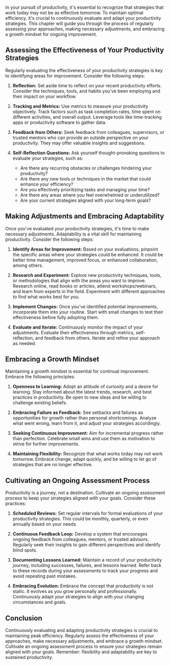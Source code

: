
In your pursuit of productivity, it's essential to recognize that strategies that work today may not be as effective tomorrow. To maintain optimal efficiency, it's crucial to continuously evaluate and adapt your productivity strategies. This chapter will guide you through the process of regularly assessing your approaches, making necessary adjustments, and embracing a growth mindset for ongoing improvement.

Assessing the Effectiveness of Your Productivity Strategies
-----------------------------------------------------------

Regularly evaluating the effectiveness of your productivity strategies is key to identifying areas for improvement. Consider the following steps:

1. **Reflection:** Set aside time to reflect on your recent productivity efforts. Consider the techniques, tools, and habits you've been employing and their impact on your workflow.

2. **Tracking and Metrics:** Use metrics to measure your productivity objectively. Track factors such as task completion rates, time spent on different activities, and overall output. Leverage tools like time-tracking apps or productivity software to gather data.

3. **Feedback from Others:** Seek feedback from colleagues, supervisors, or trusted mentors who can provide an outside perspective on your productivity. They may offer valuable insights and suggestions.

4. **Self-Reflection Questions:** Ask yourself thought-provoking questions to evaluate your strategies, such as:

   * Are there any recurring obstacles or challenges hindering your productivity?
   * Are there any new tools or techniques in the market that could enhance your efficiency?
   * Are you effectively prioritizing tasks and managing your time?
   * Are there any areas where you feel overwhelmed or underutilized?
   * Are your current strategies aligned with your long-term goals?

Making Adjustments and Embracing Adaptability
---------------------------------------------

Once you've evaluated your productivity strategies, it's time to make necessary adjustments. Adaptability is a vital skill for maintaining productivity. Consider the following steps:

1. **Identify Areas for Improvement:** Based on your evaluations, pinpoint the specific areas where your strategies could be enhanced. It could be better time management, improved focus, or enhanced collaboration, among others.

2. **Research and Experiment:** Explore new productivity techniques, tools, or methodologies that align with the areas you want to improve. Research online, read books or articles, attend workshops/webinars, and learn from experts in the field. Experiment with different approaches to find what works best for you.

3. **Implement Changes:** Once you've identified potential improvements, incorporate them into your routine. Start with small changes to test their effectiveness before fully adopting them.

4. **Evaluate and Iterate:** Continuously monitor the impact of your adjustments. Evaluate their effectiveness through metrics, self-reflection, and feedback from others. Iterate and refine your approach as needed.

Embracing a Growth Mindset
--------------------------

Maintaining a growth mindset is essential for continual improvement. Embrace the following principles:

1. **Openness to Learning:** Adopt an attitude of curiosity and a desire for learning. Stay informed about the latest trends, research, and best practices in productivity. Be open to new ideas and be willing to challenge existing beliefs.

2. **Embracing Failure as Feedback:** See setbacks and failures as opportunities for growth rather than personal shortcomings. Analyze what went wrong, learn from it, and adjust your strategies accordingly.

3. **Seeking Continuous Improvement:** Aim for incremental progress rather than perfection. Celebrate small wins and use them as motivation to strive for further improvements.

4. **Maintaining Flexibility:** Recognize that what works today may not work tomorrow. Embrace change, adapt quickly, and be willing to let go of strategies that are no longer effective.

Cultivating an Ongoing Assessment Process
-----------------------------------------

Productivity is a journey, not a destination. Cultivate an ongoing assessment process to keep your strategies aligned with your goals. Consider these practices:

1. **Scheduled Reviews:** Set regular intervals for formal evaluations of your productivity strategies. This could be monthly, quarterly, or even annually based on your needs.

2. **Continuous Feedback Loop:** Develop a system that encourages ongoing feedback from colleagues, mentors, or trusted advisors. Regularly seek their insights to gain different perspectives and identify blind spots.

3. **Documenting Lessons Learned:** Maintain a record of your productivity journey, including successes, failures, and lessons learned. Refer back to these records during your assessments to track your progress and avoid repeating past mistakes.

4. **Embracing Evolution:** Embrace the concept that productivity is not static. It evolves as you grow personally and professionally. Continuously adapt your strategies to align with your changing circumstances and goals.

Conclusion
----------

Continuously evaluating and adapting productivity strategies is crucial to maintaining peak efficiency. Regularly assess the effectiveness of your approaches, make necessary adjustments, and embrace a growth mindset. Cultivate an ongoing assessment process to ensure your strategies remain aligned with your goals. Remember: flexibility and adaptability are key to sustained productivity.
